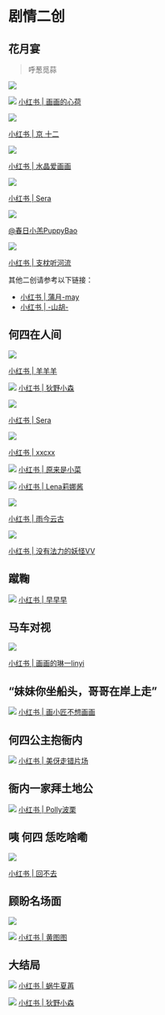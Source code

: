 # 剧情二创

## 花月宴

> 呼葱觅蒜

![](/image/team/role/huhu.jpg)

![](/image/team/role/huayue1.jpg)
[小红书 | 画画的心荷](http://xhslink.com/IlkPNk)

![](/image/team/role/huayue2.jpg)

[小红书 | 京 十二](http://xhslink.com/YHlPNk)

![](/image/team/role/huayueyan1-min.jpg)

[小红书 | 水晶爱画画](http://xhslink.com/kSF2Mk)

![](/image/team/role/huayueyan2-min.jpg)

[小红书 | Sera](http://xhslink.com/QQLhNk)

![](/image/team/role/hesi15-min.jpg)

[@春日小羔PuppyBao](https://m.weibo.cn/6691230486/4786182947342018)

![](/image/team/role/hesi16-min.jpg)

[小红书 | 支枕听河流](http://xhslink.com/lSljNk)

其他二创请参考以下链接：

* [小红书 | 蒲月-may](http://xhslink.com/ttDONk)
* [小红书 | -山胡-](http://xhslink.com/P1HONk)

## 何四在人间

![](/image/team/role/huayueyan3-min.jpg)

[小红书 | 羊羊羊](http://xhslink.com/B67gNk)

![](/image/team/role/huayueyan4-min.jpg)
[小红书 | 狄野小森](http://xhslink.com/hFa2Mk)

![](/image/team/role/hesi5-min.jpg)

[小红书 | Sera](http://xhslink.com/QQLhNk)

![](/image/team/role/hesi4-min.jpg)

[小红书 | xxcxx](http://xhslink.com/k2QhNk)

![](/image/team/role/hesi1-min.jpg)
[小红书 | 原来是小菜](http://xhslink.com/2uOgNk)

![](/image/team/role/hesi2-min.jpg)
[小红书 | Lena莉娜酱](http://xhslink.com/xn1gNk)

![](/image/team/role/hesi9-min.jpg)

[小红书 | 雨今云古](http://xhslink.com/H7bjNk)

![](/image/team/role/hesi11-min.jpg)

[小红书 | 没有法力的妖怪VV](http://xhslink.com/rZruNk)

## 蹴鞠

![](/image/team/role/cuju-min.jpg)
[小红书 | 早早早](http://xhslink.com/bal2Mk)

## 马车对视

![](/image/team/role/mache.jpg)

[小红书 | 画画的琳一linyi](http://xhslink.com/eMp2Pk)

## “妹妹你坐船头，哥哥在岸上走”

![](/image/team/role/sanfeng1-min.jpg)
[小红书 | 画小匠不想画画](http://xhslink.com/Umj5Nk)

## 何四公主抱衙内

![](/image/team/role/hesiyanei3-min.jpg)
[小红书 | 美伢走错片场](http://xhslink.com/sYI2Mk)

## 衙内一家拜土地公

![](/image/team/role/hesiyanei4-min.jpg)
[小红书 | Polly波栗](http://xhslink.com/DUfuNk)

## 咦 何四 恁吃啥嘞

![](/image/team/role/hesiyanei1-min.jpg)

[小红书 | 回不去](http://xhslink.com/3RlpNk)

## 顾盼名场面

![](/image/erchuang/piant/xinghe.jpg)

![](/image/erchuang/piant/huabanwen.jpg)
[小红书 | 黄图图](http://xhslink.com/x2Xi2k)

## 大结局

![](/image/team/role/qun3-min.jpg)
[小红书 | 蜗牛夏苒](http://xhslink.com/xOH4Nk)

![](/image/team/role/sanfeng2-min.jpg)
[小红书 | 狄野小森](http://xhslink.com/Ity5Nk)

